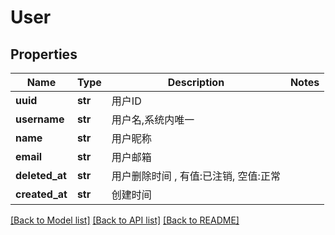# User

## Properties
Name | Type | Description | Notes
------------ | ------------- | ------------- | -------------
**uuid** | **str** |  用户ID | 
**username** | **str** |  用户名,系统内唯一 | 
**name** | **str** |  用户昵称 | 
**email** | **str** |  用户邮箱 | 
**deleted_at** | **str** |  用户删除时间 , 有值:已注销, 空值:正常 | 
**created_at** | **str** |  创建时间 | 

[[Back to Model list]](../README.md#documentation-for-models) [[Back to API list]](../README.md#documentation-for-api-endpoints) [[Back to README]](../README.md)

